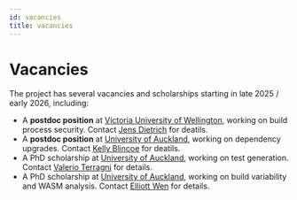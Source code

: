 ```yaml
---
id: vacancies
title: vacancies
---
```



# Vacancies

The project has several vacancies and scholarships starting in late 2025 / early 2026, including: 

- A **postdoc position** at [Victoria University of Wellington](https://www.wgtn.ac.nz/), working on build process security. Contact [Jens Dietrich](https://people.wgtn.ac.nz/jens.dietrich/) for deatils.
- A **postdoc position** at [University of Auckland](https://www.auckland.ac.nz/en.html), working on dependency upgrades. Contact [Kelly Blincoe](https://profiles.auckland.ac.nz/k-blincoe/) for deatils.
- A PhD scholarship at [University of Auckland](https://www.auckland.ac.nz/en.html), working on test generation. Contact [Valerio Terragni](https://profiles.auckland.ac.nz/v-terragni) for details.  
- A PhD scholarship at [University of Auckland](https://www.auckland.ac.nz/en.html), working on build variability and WASM analysis. Contact [Elliott Wen](https://profiles.auckland.ac.nz/elliott-wen) for details.  